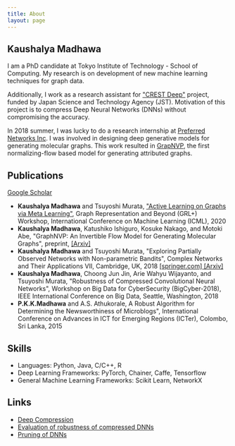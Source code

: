 ```yaml
---
title: About
layout: page
---
```

## Kaushalya Madhawa
<!-- ![Profile Image]({{ site.url }}/{{ site.picture }}) -->

I am a PhD candidate at Tokyo Institute of Technology - School of Computing. My research is on development of new machine learning techniques for graph data.

Additionally, I work as a research assistant for <a href="https://www.jst.go.jp/kisoken/crest/en/project/1111094/1111094_07.html">"CREST Deep"</a> project, funded by Japan Science and Technology Agency (JST). Motivation of this project is to compress Deep Neural Networks (DNNs) without compromising the accuracy.

In 2018 summer, I was lucky to do a research internship at <a href="https://www.preferred-networks.jp/en/">Preferred Networks Inc</a>. I was involved in designing deep generative models for generating molecular graphs. This work resulted in [GrapNVP](https://preferredresearch.jp/2019/07/16/graphnvp), the first normalizing-flow based model for generating attributed graphs.


<!-- <div class="header">
	<img src="../assets/images/gscholar.png" alt="google scholar" class="img-logo" height="30" width="30">
	<h2>Publications</h2>
</div> -->

## Publications
<p><a href="https://scholar.google.com/citations?user=5ZSfU5wAAAAJ&hl=en">Google Scholar</a></p>

* **Kaushalya Madhawa** and Tsuyoshi Murata, ["Active Learning on Graphs via Meta Learning"](https://grlplus.github.io/papers/96.pdf), Graph Representation and Beyond (GRL+) Workshop, International Conference on Machine Learning (ICML), 2020
* **Kaushalya Madhawa**, Katushiko Ishiguro, Kosuke Nakago, and Motoki Abe, "GraphNVP: An Invertible Flow Model for Generating Molecular Graphs", preprint, [[Arxiv]](https://arxiv.org/abs/1905.11600)
* **Kaushalya Madhawa** and Tsuyoshi Murata, "Exploring Partially Observed Networks with Non-parametric Bandits", Complex Networks and Their Applications VII, Cambridge, UK, 2018
	<a href="https://link.springer.com/chapter/10.1007/978-3-030-05414-4_13#citeas"> [springer.com] </a> <a href="https://arxiv.org/abs/1804.07059"> [Arxiv]</a>
* **Kaushalya Madhawa**, Choong Jun Jin, Arie Wahyu Wijayanto, and Tsuyoshi Murata, "Robustness of Compressed Convolutional Neural Networks", Workshop on Big Data for CyberSecurity (BigCyber-2018), IEEE International Conference on Big Data, Seattle, Washington, 2018
* **P.K.K.Madhawa** and A.S. Athukorale, A Robust Algorithm for Determining the Newsworthiness of Microblogs", International Conference on Advances in ICT for Emerging Regions (ICTer), Colombo, Sri Lanka, 2015

## Skills

* Languages: Python, Java, C/C++, R
* Deep Learning Frameworks: PyTorch, Chainer, Caffe, Tensorflow
* General Machine Learning Frameworks: Scikit Learn, NetworkX

<h2>Links</h2>
<ul>
	<li><a href="https://net-titech.github.io/articles/2017-02/deep-compression">Deep Compression</a></li>
	<li><a href="https://github.com/Kaushalya/cleverhans">Evaluation of robustness of compressed DNNs</a></li>
	<li><a href="https://github.com/Kaushalya/caffe">Pruning of DNNs</a></li>
</ul>
